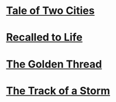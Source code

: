 # [Tale of Two Cities](_book-meta/preface.md)
# [Recalled to Life](_book1/ch1-01.md)
# [The Golden Thread](_book2/ch2-01.md)
# [The Track of a Storm](_book3/ch3-01.md)